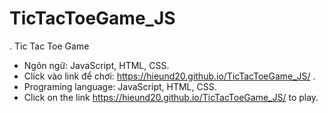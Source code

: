 # TicTacToeGame_JS
. Tic Tac Toe Game
- Ngôn ngữ: JavaScript, HTML, CSS.
- Click vào link để chơi: https://hieund20.github.io/TicTacToeGame_JS/ 
 .
- Programing language: JavaScript, HTML, CSS.
- Click on the link https://hieund20.github.io/TicTacToeGame_JS/ to play. 
